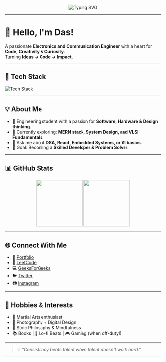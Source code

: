 <p align="center">
  <img src="https://readme-typing-svg.herokuapp.com?font=Fira+Code&size=24&pause=1000&color=00FEEF&width=600&lines=Hey+there!+I'm+Das.;A+Passionate+Developer+%26+Engineer.;Welcome+to+my+GitHub+Universe!+🚀" alt="Typing SVG" />
</p>


---

# 👋 Hello, I'm Das!

A passionate **Electronics and Communication Engineer** with a heart for **Code, Creativity & Curiosity**.  
Turning **Ideas → Code → Impact**.  

---

## 🚀 Tech Stack

<img src="https://skillicons.dev/icons?i=cpp,java,python,react,tailwind,git,github,linux,vscode,html,css,js" alt="Tech Stack" />

---

## 💡 About Me
- 🧠 Engineering student with a passion for **Software, Hardware & Design thinking**.
- 🔭 Currently exploring: **MERN stack, System Design, and VLSI Fundamentals**.
- 💬 Ask me about **DSA, React, Embedded Systems, or AI basics**.
- 🎯 Goal: Becoming a **Skilled Developer & Problem Solver**.

---

## 📊 GitHub Stats
<div align="center">
  <img src="https://github-readme-stats.vercel.app/api?username=YourGitHubUsername&show_icons=true&theme=radical" height="150"/>
  <img src="https://github-readme-stats.vercel.app/api/top-langs/?username=YourGitHubUsername&layout=compact&theme=radical" height="150"/>
</div>

---

## 🌐 Connect With Me
- 💼 [Portfolio](https://your-portfolio-link.com)
- 🏹 [LeetCode](https://leetcode.com/YourLeetCodeUsername/)
- 💻 [GeeksForGeeks](https://auth.geeksforgeeks.org/user/YourGFGUsername/)
- 🐦 [Twitter](https://twitter.com/YourTwitterHandle)  
- 📷 [Instagram](https://instagram.com/YourInstaHandle)  

---

## 🎯 Hobbies & Interests
- 🥋 Martial Arts enthusiast
- 📸 Photography + Digital Design
- 🧘 Stoic Philosophy & Mindfulness
- 📚 Books | 🎵 Lo-fi Beats | 🎮 Gaming (when off-duty!)

---

> 💡 *“Consistency beats talent when talent doesn't work hard.”*

---
